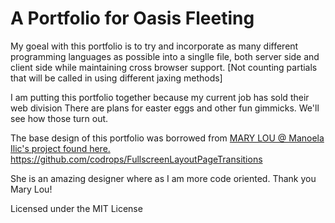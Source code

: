 A Portfolio for Oasis Fleeting
=================================================================================================

My goeal with this portfolio is to try and incorporate as many different programming languages as possible into a singlle file, both server side and client side while maintaining cross browser support.
[Not counting partials that will be called in using different jaxing methods]

I am putting this portfolio together because my current job has sold their web division
There are plans for easter eggs and other fun gimmicks. We'll see how those turn out. 

The base design of this portfolio was borrowed from [MARY LOU @ Manoela Ilic's project found here.](http://tympanus.net/Development/FullscreenLayoutPageTransitions)
https://github.com/codrops/FullscreenLayoutPageTransitions

She is an amazing designer where as I am more code oriented. Thank you Mary Lou!

Licensed under the MIT License



